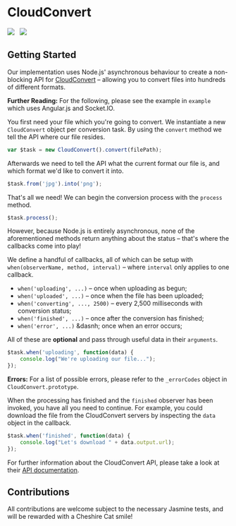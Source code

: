 CloudConvert
============

<img src="https://travis-ci.org/Wildhoney/CloudConvert.png?branch=master" />
&nbsp;
<img src="https://badge.fury.io/js/cloud-convert.png" />

Getting Started
------------

Our implementation uses Node.js' asynchronous behaviour to create a non-blocking API for <a href="https://cloudconvert.org" target="_blank">CloudConvert</a> &ndash; allowing you to convert files into hundreds of different formats.

**Further Reading:** For the following, please see the example in `example` which uses Angular.js and Socket.IO.

You first need your file which you're going to convert. We instantiate a new `CloudConvert` object per conversion task. By using the `convert` method we tell the API where our file resides.

```javascript
var $task = new CloudConvert().convert(filePath);
```

Afterwards we need to tell the API what the current format our file is, and which format we'd like to convert it into.

```javascript
$task.from('jpg').into('png');
```

That's all we need! We can begin the conversion process with the `process` method.

```javascript
$task.process();
```

However, because Node.js is entirely asynchronous, none of the aforementioned methods return anything about the status &ndash; that's where the callbacks come into play!

We define a handful of callbacks, all of which can be setup with `when(observerName, method, interval)` &ndash; where `interval` only applies to one callback.

 * `when('uploading', ...)` &ndash; once when uploading as begun;
 * `when('uploaded', ...)` &ndash; once when the file has been uploaded;
 * `when('converting', ..., 2500)` &ndash; every 2,500 milliseconds with conversion status;
 * `when('finished', ...)` &ndash; once after the conversion has finished;
 * `when('error', ...)` &dasnh; once when an error occurs;

All of these are **optional** and pass through useful data in their `arguments`.

```javascript
$task.when('uploading', function(data) {
    console.log("We're uploading our file...");
});
```

**Errors:** For a list of possible errors, please refer to the `_errorCodes` object in `CloudConvert.prototype`.

When the processing has finished and the `finished` observer has been invoked, you have all you need to continue. For example, you could download the file from the CloudConvert servers by inspecting the `data` object in the callback.

```javascript
$task.when('finished', function(data) {
    console.log("Let's download " + data.output.url);
});
```

For further information about the CloudConvert API, please take a look at their <a href="https://cloudconvert.org/page/api" target="_blank">API documentation</a>.

Contributions
------------

All contributions are welcome subject to the necessary Jasmine tests, and will be rewarded with a Cheshire Cat smile!